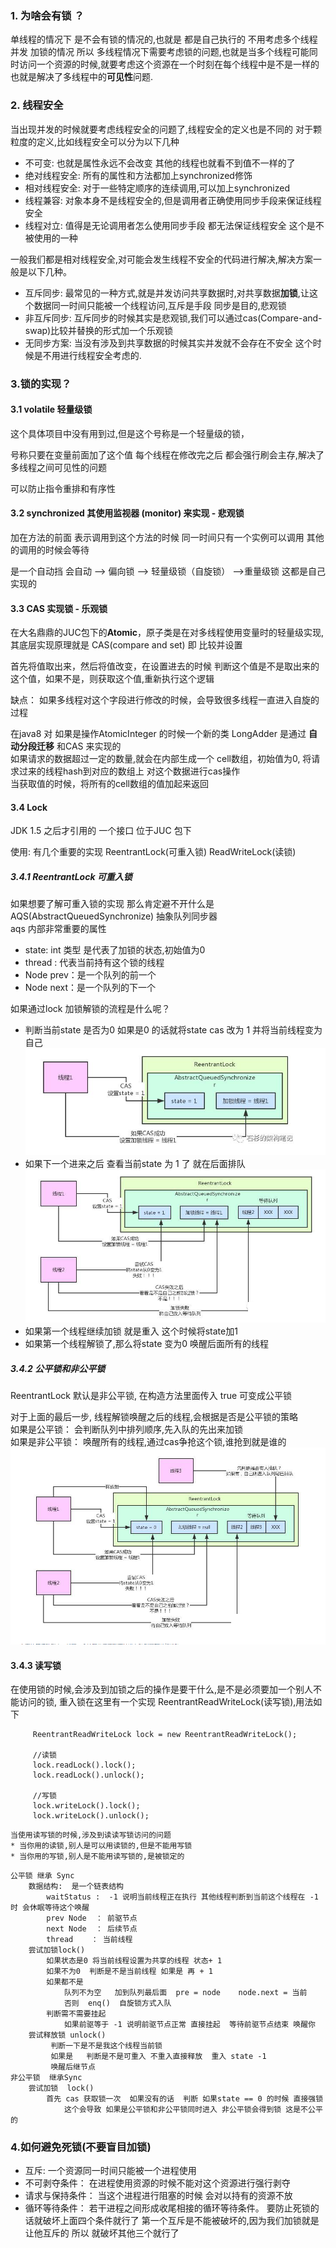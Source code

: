 ### 1. 为啥会有锁 ？
   单线程的情况下 是不会有锁的情况的,也就是 都是自己执行的 不用考虑多个线程 并发 加锁的情况
   所以 多线程情况下需要考虑锁的问题,也就是当多个线程可能同时访问一个资源的时候,就要考虑这个资源在一个时刻在每个线程中是不是一样的    
   也就是解决了多线程中的**可见性**问题.
   
### 2. 线程安全
   当出现并发的时候就要考虑线程安全的问题了,线程安全的定义也是不同的 对于颗粒度的定义,比如线程安全可以分为以下几种
   * 不可变: 也就是属性永远不会改变 其他的线程也就看不到值不一样的了
   * 绝对线程安全: 所有的属性和方法都加上synchronized修饰
   * 相对线程安全: 对于一些特定顺序的连续调用,可以加上synchronized
   * 线程兼容: 对象本身不是线程安全的,但是调用者正确使用同步手段来保证线程安全
   * 线程对立: 值得是无论调用者怎么使用同步手段 都无法保证线程安全 这个是不被使用的一种
   
   一般我们都是相对线程安全,对可能会发生线程不安全的代码进行解决,解决方案一般是以下几种。
   * 互斥同步: 最常见的一种方式,就是并发访问共享数据时,对共享数据**加锁**,让这个数据同一时间只能被一个线程访问,互斥是手段 同步是目的,悲观锁
   * 非互斥同步: 互斥同步的时候其实是悲观锁,我们可以通过cas(Compare-and-swap)比较并替换的形式加一个乐观锁
   * 无同步方案: 当没有涉及到共享数据的时候其实并发就不会存在不安全 这个时候是不用进行线程安全考虑的.


### 3.锁的实现？

   #### 3.1 volatile  轻量级锁
   这个具体项目中没有用到过,但是这个号称是一个轻量级的锁，  
   
   号称只要在变量前面加了这个值 每个线程在修改完之后 都会强行刷会主存,解决了多线程之间可见性的问题  
   
   可以防止指令重排和有序性

   #### 3.2  synchronized   其使用监视器 (monitor) 来实现  - 悲观锁
   加在方法的前面 表示调用到这个方法的时候 同一时间只有一个实例可以调用 其他的调用的时候会等待
   
   是一个自动挡  会自动 --> 偏向锁   --> 轻量级锁（自旋锁）  ——>重量级锁    这都是自己实现的
   
   #### 3.3 CAS 实现锁 - 乐观锁
   在大名鼎鼎的JUC包下的**Atomic**，原子类是在对多线程使用变量时的轻量级实现,其底层实现原理就是 CAS(compare and set) 即 比较并设置  
   
   首先将值取出来，然后将值改变，在设置进去的时候 判断这个值是不是取出来的这个值，如果不是，则获取这个值,重新执行这个逻辑
   
   缺点： 如果多线程对这个字段进行修改的时候，会导致很多线程一直进入自旋的过程
   
   在java8 对 如果是操作AtomicInteger 的时候一个新的类 LongAdder 是通过 **自动分段迁移** 和CAS 来实现的  
   如果请求的数据超过一定的数量,就会在内部生成一个 cell数组，初始值为0, 将请求过来的线程hash到对应的数组上 对这个数据进行cas操作  
   当获取值的时候，将所有的cell数组的值加起来返回
    
   
   #### 3.4 Lock 
   JDK 1.5 之后才引用的 一个接口  位于JUC 包下  
   
   使用: 有几个重要的实现  ReentrantLock(可重入锁)  ReadWriteLock(读锁)  
   
   ##### 3.4.1 ReentrantLock 可重入锁
   如果想要了解可重入锁的实现 那么肯定避不开什么是AQS(AbstractQueuedSynchronize) 抽象队列同步器  
   aqs 内部非常重要的属性
   * state: int 类型 是代表了加锁的状态,初始值为0
   * thread : 代表当前持有这个锁的线程
   * Node prev：是一个队列的前一个
   * Node next：是一个队列的下一个
   
   如果通过lock 加锁解锁的流程是什么呢？
   * 判断当前state 是否为0 如果是0 的话就将state cas 改为 1 并将当前线程变为自己
   ![image](image/重入锁-AQS.png)
   * 如果下一个进来之后 查看当前state 为 1 了 就在后面排队
   ![image](image/AQS-2.png)
   * 如果第一个线程继续加锁 就是重入 这个时候将state加1
   * 如果第一个线程解锁了,那么将state 变为0 唤醒后面所有的线程
   
   ##### 3.4.2 公平锁和非公平锁
   ReentrantLock 默认是非公平锁, 在构造方法里面传入 true 可变成公平锁 
   
   对于上面的最后一步, 线程解锁唤醒之后的线程,会根据是否是公平锁的策略  
   如果是公平锁： 会判断队列中排列顺序,先入队的先出来加锁  
   如果是非公平锁： 唤醒所有的线程,通过cas争抢这个锁,谁抢到就是谁的
   ![image](image/AQS-3.png)
  
   #### 3.4.3 读写锁
   在使用锁的时候,会涉及到加锁之后的操作是要干什么,是不是必须要加一个别人不能访问的锁, 重入锁在这里有一个实现  ReentrantReadWriteLock(读写锁),用法如下
   ```text
        ReentrantReadWriteLock lock = new ReentrantReadWriteLock();
        
        //读锁
        lock.readLock().lock();
        lock.readLock().unlock();
        
        //写锁
        lock.writeLock().lock();
        lock.writeLock().unlock();
```
    
    当使用读写锁的时候,涉及到读读写锁访问的问题
    * 当你用的读锁,别人是可以用读锁的,但是不能用写锁
    * 当你用的写锁,别人是不能用读写锁的,是被锁定的
   
          
        
```
公平锁 继承 Sync
    数据结构:  是一个链表结构
        waitStatus :  -1 说明当前线程正在执行 其他线程判断到当前这个线程在 -1 时 会休眠等待这个唤醒
        prev Node  ： 前驱节点
        next Node  ： 后续节点
        thread    ： 当前线程
    尝试加锁lock()
        如果状态是0 将当前线程设置为共享的线程 状态+ 1
        如果不为0  判断是不是当前线程 如果是 再 + 1
        如果都不是
            队列不为空   加到队列最后面  pre = node    node.next = 当前
            否则  enq()  自旋锁方式入队
        判断需不需要挂起
            如果前驱等于 -1 说明前驱节点正常 直接挂起  等待前驱节点结束 唤醒你
    尝试释放锁 unlock()
         判断一下是不是我这个线程当前锁
         如果是   判断是不是可重入 不重入直接释放  重入 state -1
         唤醒后继节点
非公平锁  继承Sync
    尝试加锁  lock()
        首先 cas 获取锁一次  如果没有的话  判断 如果state == 0 的时候 直接强锁
            这个会导致 如果是公平锁和非公平锁同时进入 非公平锁会得到锁 这是不公平的

```

### 4.如何避免死锁(不要盲目加锁)
   * 互斥: 一个资源同一时间只能被一个进程使用
   * 不可剥夺条件： 在进程使用资源的时候不能对这个资源进行强行剥夺
   * 请求与保持条件： 当这个进程进行阻塞的时候 会对以持有的资源不放
   * 循环等待条件： 若干进程之间形成收尾相接的循环等待条件。
   要防止死锁的话就破坏上面四个条件就行了 第一个互斥是不能被破坏的,因为我们加锁就是让他互斥的 所以 就破坏其他三个就行了





